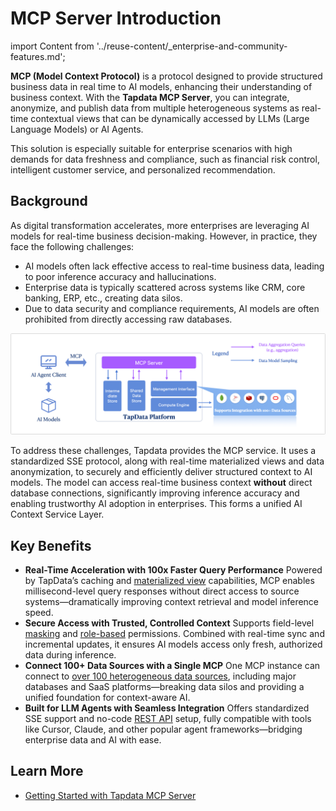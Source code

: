 # MCP Server Introduction

import Content from '../reuse-content/_enterprise-and-community-features.md';

<Content />

**MCP (Model Context Protocol)** is a protocol designed to provide structured business data in real time to AI models, enhancing their understanding of business context. With the **Tapdata MCP Server**, you can integrate, anonymize, and publish data from multiple heterogeneous systems as real-time contextual views that can be dynamically accessed by LLMs (Large Language Models) or AI Agents. 

This solution is especially suitable for enterprise scenarios with high demands for data freshness and compliance, such as financial risk control, intelligent customer service, and personalized recommendation.

## Background

As digital transformation accelerates, more enterprises are leveraging AI models for real-time business decision-making. However, in practice, they face the following challenges:

- AI models often lack effective access to real-time business data, leading to poor inference accuracy and hallucinations.
- Enterprise data is typically scattered across systems like CRM, core banking, ERP, etc., creating data silos.
- Due to data security and compliance requirements, AI models are often prohibited from directly accessing raw databases.

![TapData MCP Server Overview](../images/tapdata_mcp_server_introduction.png)

To address these challenges, Tapdata provides the MCP service. It uses a standardized SSE protocol, along with real-time materialized views and data anonymization, to securely and efficiently deliver structured context to AI models. The model can access real-time business context **without** direct database connections, significantly improving inference accuracy and enabling trustworthy AI adoption in enterprises. This forms a unified AI Context Service Layer.

## Key Benefits

- **Real-Time Acceleration with 100x Faster Query Performance**
  Powered by TapData’s caching and [materialized view](../tapflow/tapflow-tutorial/build-real-time-wide-table.md) capabilities, MCP enables millisecond-level query responses without direct access to source systems—dramatically improving context retrieval and model inference speed.
- **Secure Access with Trusted, Controlled Context**
  Supports field-level [masking](../user-guide/advanced-settings/custom-node.md) and [role-based](../user-guide/manage-system/manage-role.md) permissions. Combined with real-time sync and incremental updates, it ensures AI models access only fresh, authorized data during inference.
- **Connect 100+ Data Sources with a Single MCP**
  One MCP instance can connect to [over 100 heterogeneous data sources](../prerequisites/supported-databases.md), including major databases and SaaS platforms—breaking data silos and providing a unified foundation for context-aware AI.
- **Built for LLM Agents with Seamless Integration**
  Offers standardized SSE support and no-code [REST API](../user-guide/data-service/README.md) setup, fully compatible with tools like Cursor, Claude, and other popular agent frameworks—bridging enterprise data and AI with ease.

## Learn More

- [Getting Started with Tapdata MCP Server](quick-start.md)